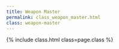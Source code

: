 ```yaml
---
title: Weapon Master
permalink: class_weapon_master.html
class: weapon-master
---
```


{% include class.html class=page.class %}
